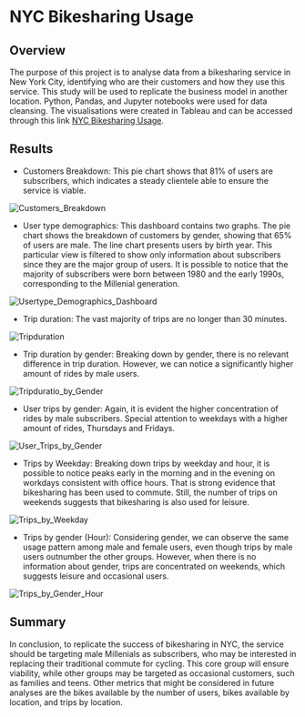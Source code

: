 # NYC Bikesharing Usage

## Overview

The purpose of this project is to analyse data from a bikesharing service in New York City, identifying who are their customers and how they use this service. This study will be used to replicate the business model in another location. Python, Pandas, and Jupyter notebooks were used for data cleansing. The visualisations were created in Tableau and can be accessed through this link [NYC Bikesharing Usage](https://public.tableau.com/app/profile/carolina.semerano/viz/NYC_bikesharing_16742497893640/NYCBike-sharingUsage#1).

## Results

- Customers Breakdown: This pie chart shows that 81% of users are subscribers, which indicates a steady clientele able to ensure the service is viable.

![Customers_Breakdown](Resources/Customers_Breakdown.png)

- User type demographics: This dashboard contains two graphs. The pie chart shows the breakdown of customers by gender, showing that 65% of users are male. The line chart presents users by birth year. This particular view is filtered to show only information about subscribers since they are the major group of users. It is possible to notice that the majority of subscribers were born between 1980 and the early 1990s, corresponding to the Millenial generation.

![Usertype_Demographics_Dashboard](Resources/Usertype_Demographics_Dashboard.png)

- Trip duration: The vast majority of trips are no longer than 30 minutes.

![Tripduration](Resources/Tripduration.png)

- Trip duration by gender: Breaking down by gender, there is no relevant difference in trip duration. However, we can notice a significantly higher amount of rides by male users.

![Tripduratio_by_Gender](Resources/Tripduratio_by_Gender.png)

- User trips by gender: Again, it is evident the higher concentration of rides by male subscribers. Special attention to weekdays with a higher amount of rides, Thursdays and Fridays.

![User_Trips_by_Gender](Resources/User_Trips_by_Gender.png)

- Trips by Weekday: Breaking down trips by weekday and hour, it is possible to notice peaks early in the morning and in the evening on workdays consistent with office hours. That is strong evidence that bikesharing has been used to commute. Still, the number of trips on weekends suggests that bikesharing is also used for leisure.

![Trips_by_Weekday](Resources/Trips_by_Weekday.png)

- Trips by gender (Hour): Considering gender, we can observe the same usage pattern among male and female users, even though trips by male users outnumber the other groups. However, when there is no information about gender, trips are concentrated on weekends, which suggests leisure and occasional users.

![Trips_by_Gender_Hour](Resources/Trips_by_Gender_Hour.png)

## Summary

In conclusion, to replicate the success of bikesharing in NYC, the service should be targeting male Millenials as subscribers, who may be interested in replacing their traditional commute for cycling. This core group will ensure viability, while other groups may be targeted as occasional customers, such as families and teens. Other metrics that might be considered in future analyses are the bikes available by the number of users, bikes available by location, and trips by location.